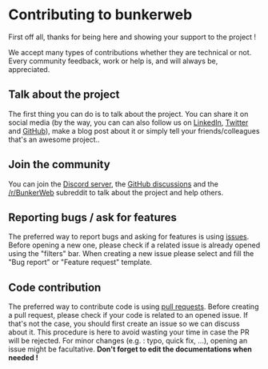 # Contributing to bunkerweb

First off all, thanks for being here and showing your support to the project !

We accept many types of contributions whether they are technical or not. Every community feedback, work or help is, and will always be, appreciated.

## Talk about the project

The first thing you can do is to talk about the project. You can share it on social media (by the way, you can can also follow us on [LinkedIn](https://www.linkedin.com/company/bunkerity/), [Twitter](https://twitter.com/bunkerity) and [GitHub](https://github.com/bunkerity)), make a blog post about it or simply tell your friends/colleagues that's an awesome project..

## Join the community

You can join the [Discord server](https://discord.com/invite/fTf46FmtyD), the [GitHub discussions](https://github.com/bunkerity/bunkerweb/discussions) and the [/r/BunkerWeb](https://www.reddit.com/r/BunkerWeb) subreddit to talk about the project and help others.

## Reporting bugs / ask for features

The preferred way to report bugs and asking for features is using [issues](https://github.com/bunkerity/bunkerweb/issues). Before opening a new one, please check if a related issue is already opened using the "filters" bar. When creating a new issue please select and fill the "Bug report" or "Feature request" template.

## Code contribution

The preferred way to contribute code is using [pull requests](https://github.com/bunkerity/bunkerweb/pulls). Before creating a pull request, please check if your code is related to an opened issue. If that's not the case, you should first create an issue so we can discuss about it. This procedure is here to avoid wasting your time in case the PR will be rejected. For minor changes (e.g. : typo, quick fix, ...), opening an issue might be facultative. **Don't forget to edit the documentations when needed !**
